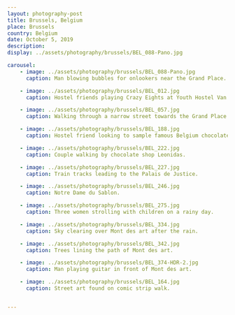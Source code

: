 ```yaml
---
layout: photography-post
title: Brussels, Belgium
place: Brussels
country: Belgium
date: October 5, 2019
description:
display: ../assets/photography/brussels/BEL_088-Pano.jpg

carousel:
    - image: ../assets/photography/brussels/BEL_088-Pano.jpg
      caption: Man blowing bubbles for onlookers near the Grand Place.

    - image: ../assets/photography/brussels/BEL_012.jpg
      caption: Hostel friends playing Crazy Eights at Youth Hostel Van Gogh.

    - image: ../assets/photography/brussels/BEL_057.jpg
      caption: Walking through a narrow street towards the Grand Place.

    - image: ../assets/photography/brussels/BEL_188.jpg
      caption: Hostel friend looking to sample famous Belgium chocolates. 

    - image: ../assets/photography/brussels/BEL_222.jpg
      caption: Couple walking by chocolate shop Leonidas.

    - image: ../assets/photography/brussels/BEL_227.jpg
      caption: Train tracks leading to the Palais de Justice.

    - image: ../assets/photography/brussels/BEL_246.jpg
      caption: Notre Dame du Sablon.

    - image: ../assets/photography/brussels/BEL_275.jpg
      caption: Three women strolling with children on a rainy day.

    - image: ../assets/photography/brussels/BEL_334.jpg
      caption: Sky clearing over Mont des art after the rain.

    - image: ../assets/photography/brussels/BEL_342.jpg
      caption: Trees lining the path of Mont des art.

    - image: ../assets/photography/brussels/BEL_374-HDR-2.jpg
      caption: Man playing guitar in front of Mont des art.

    - image: ../assets/photography/brussels/BEL_164.jpg
      caption: Street art found on comic strip walk.


---
```

